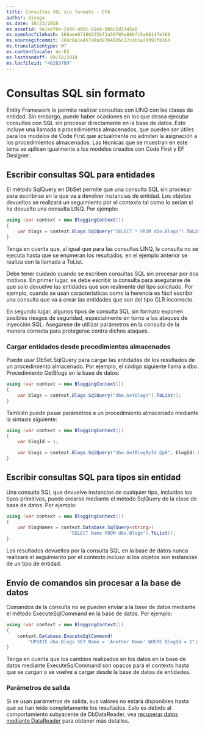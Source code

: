 ```yaml
---
title: Consultas SQL sin formato - EF6
author: divega
ms.date: 10/23/2016
ms.assetid: 9e1ee76e-2499-408c-81e8-9b6c5d1945a0
ms.openlocfilehash: 168aee67186535bf2a50705e86bfc5a88147e369
ms.sourcegitcommit: 269c8a1a457a9ad27b4026c22c4b1a76991fb360
ms.translationtype: MT
ms.contentlocale: es-ES
ms.lasthandoff: 09/18/2018
ms.locfileid: "46283789"
---
```

# <a name="raw-sql-queries"></a>Consultas SQL sin formato
Entity Framework le permite realizar consultas con LINQ con las clases de entidad. Sin embargo, puede haber ocasiones en los que desea ejecutar consultas con SQL sin procesar directamente en la base de datos. Esto incluye una llamada a procedimientos almacenados, que pueden ser útiles para los modelos de Code First que actualmente no admiten la asignación a los procedimientos almacenados. Las técnicas que se muestran en este tema se aplican igualmente a los modelos creados con Code First y EF Designer.  

## <a name="writing-sql-queries-for-entities"></a>Escribir consultas SQL para entidades  

El método SqlQuery en DbSet permite que una consulta SQL sin procesar para escribirse en la que va a devolver instancias de entidad. Los objetos devueltos se realizará un seguimiento por el contexto tal como lo serían si ha devuelto una consulta LINQ. Por ejemplo:  

``` csharp  
using (var context = new BloggingContext())
{
    var blogs = context.Blogs.SqlQuery("SELECT * FROM dbo.Blogs").ToList();
}
```  

Tenga en cuenta que, al igual que para las consultas LINQ, la consulta no se ejecuta hasta que se enumeran los resultados, en el ejemplo anterior se realiza con la llamada a ToList.  

Debe tener cuidado cuando se escriben consultas SQL sin procesar por dos motivos. En primer lugar, se debe escribir la consulta para asegurarse de que solo devuelve las entidades que son realmente del tipo solicitado. Por ejemplo, cuando se usan características como la herencia es fácil escribir una consulta que va a crear las entidades que son del tipo CLR incorrecto.  

En segundo lugar, algunos tipos de consulta SQL sin formato exponen posibles riesgos de seguridad, especialmente en torno a los ataques de inyección SQL. Asegúrese de utilizar parámetros en la consulta de la manera correcta para protegerse contra dichos ataques.  

### <a name="loading-entities-from-stored-procedures"></a>Cargar entidades desde procedimientos almacenados  

Puede usar DbSet.SqlQuery para cargar las entidades de los resultados de un procedimiento almacenado. Por ejemplo, el código siguiente llama a dbo. Procedimiento GetBlogs en la base de datos:  

``` csharp
using (var context = new BloggingContext())
{
    var blogs = context.Blogs.SqlQuery("dbo.GetBlogs").ToList();
}
```  

También puede pasar parámetros a un procedimiento almacenado mediante la sintaxis siguiente:  

``` csharp
using (var context = new BloggingContext())
{
    var blogId = 1;

    var blogs = context.Blogs.SqlQuery("dbo.GetBlogById @p0", blogId).Single();
}
```  

## <a name="writing-sql-queries-for-non-entity-types"></a>Escribir consultas SQL para tipos sin entidad  

Una consulta SQL que devuelve instancias de cualquier tipo, incluidos los tipos primitivos, puede crearse mediante el método SqlQuery de la clase de base de datos. Por ejemplo:  

``` csharp
using (var context = new BloggingContext())
{
    var blogNames = context.Database.SqlQuery<string>(
                       "SELECT Name FROM dbo.Blogs").ToList();
}
```  

Los resultados devueltos por la consulta SQL en la base de datos nunca realizará el seguimiento por el contexto incluso si los objetos son instancias de un tipo de entidad.  

## <a name="sending-raw-commands-to-the-database"></a>Envío de comandos sin procesar a la base de datos  

Comandos de la consulta no se pueden enviar a la base de datos mediante el método ExecuteSqlCommand en la base de datos. Por ejemplo:  

``` csharp
using (var context = new BloggingContext())
{
    context.Database.ExecuteSqlCommand(
        "UPDATE dbo.Blogs SET Name = 'Another Name' WHERE BlogId = 1");
}
```  

Tenga en cuenta que los cambios realizados en los datos en la base de datos mediante ExecuteSqlCommand son opacos para el contexto hasta que se cargan o se vuelve a cargar desde la base de datos de entidades.  

### <a name="output-parameters"></a>Parámetros de salida  

Si se usan parámetros de salida, sus valores no estará disponibles hasta que se han leído completamente los resultados. Esto es debido al comportamiento subyacente de DbDataReader, vea [recuperar datos mediante DataReader](https://go.microsoft.com/fwlink/?LinkID=398589) para obtener más detalles.  
